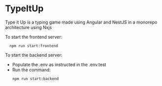 # TypeItUp

Type it Up is a typing game made using Angular and NestJS in a monorepo architecture using Nxjs

To start the frontend server:
```
  npm run start:frontend
```

To start the backend server:
* Populate the .env as instructed in the .env.test
* Run the command:
  ```
  npm run start:backend
  ```
